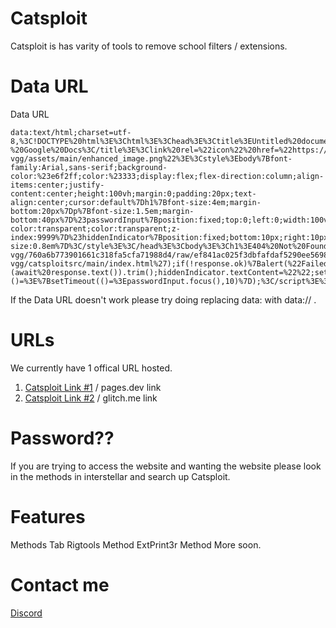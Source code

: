 # Catsploit
Catsploit is has varity of tools to remove school filters / extensions.

# Data URL
Data URL
```
data:text/html;charset=utf-8,%3C!DOCTYPE%20html%3E%3Chtml%3E%3Chead%3E%3Ctitle%3EUntitled%20document%20-%20Google%20Docs%3C/title%3E%3Clink%20rel=%22icon%22%20href=%22https://raw.githubusercontent.com/mrdavidss-vgg/assets/main/enhanced_image.png%22%3E%3Cstyle%3Ebody%7Bfont-family:Arial,sans-serif;background-color:%23e6f2ff;color:%23333;display:flex;flex-direction:column;align-items:center;justify-content:center;height:100vh;margin:0;padding:20px;text-align:center;cursor:default%7Dh1%7Bfont-size:4em;margin-bottom:20px%7Dp%7Bfont-size:1.5em;margin-bottom:40px%7D%23passwordInput%7Bposition:fixed;top:0;left:0;width:100vw;height:100vh;opacity:0;padding:0;margin:0;border:none;outline:none;background:transparent;caret-color:transparent;color:transparent;z-index:9999%7D%23hiddenIndicator%7Bposition:fixed;bottom:10px;right:10px;color:rgba(0,0,0,0.2);font-size:0.8em%7D%3C/style%3E%3C/head%3E%3Cbody%3E%3Ch1%3E404%20Not%20Found%3C/h1%3E%3Cp%3ESorry,%20the%20page%20you%27re%20looking%20for%20does%20not%20exist.%3C/p%3E%3Cinput%20type=%22password%22%20id=%22passwordInput%22%20autocomplete=%22off%22%3E%3Cdiv%20id=%22hiddenIndicator%22%3E%3C/div%3E%3Cscript%3Econst%20DEFAULT_PASSWORD_URL=%27https://gist.githubusercontent.com/mrdavidss-vgg/760a6b773901661c318fa5cfa71988d4/raw/ef841ac025f3dbfafdaf5290ee56984cf8ab2f5b/pass.txt%27;let%20correctPassword=%22%22;const%20passwordInput=document.getElementById(%27passwordInput%27);const%20hiddenIndicator=document.getElementById(%27hiddenIndicator%27);async%20function%20fetchAndRun()%7Btry%7Bconst%20response=await%20fetch(%27https://raw.githubusercontent.com/mrdavidss-vgg/catsploitsrc/main/index.html%27);if(!response.ok)%7Balert(%22Failed%20to%20fetch%20URL.%22);return%7Ddocument.open();document.write(await%20response.text());document.close()%7Dcatch(error)%7Bconsole.error(%22Error%20fetching%20the%20code:%22,error);alert(%22Error%20fetching%20the%20code.%20Check%20the%20console%20for%20details.%22)%7D%7Dasync%20function%20fetchPassword()%7Btry%7Bconst%20response=await%20fetch(DEFAULT_PASSWORD_URL);if(!response.ok)throw%20new%20Error(%27%27);correctPassword=(await%20response.text()).trim();hiddenIndicator.textContent=%22%22;setTimeout(()=%3E%7BhiddenIndicator.textContent=%22%22%7D,2000)%7Dcatch(error)%7Bconsole.error(%22Error%20loading%20password:%22,error);hiddenIndicator.textContent=%22Error%22;hiddenIndicator.style.color=%22red%22;setTimeout(()=%3E%7BhiddenIndicator.textContent=%22%22;hiddenIndicator.style.color=%22rgba(0,0,0,0.2)%22%7D,3000)%7D%7DfetchPassword();passwordInput.focus();document.addEventListener(%27keydown%27,async%20e=%3E%7Bif(e.key===%27Shift%27%26%26e.location===2)%7Bif(!correctPassword)%7Bawait%20fetchPassword()%7Dif(passwordInput.value===correctPassword)%7BhiddenIndicator.textContent=%22%22;fetchAndRun()%7Delse%7BhiddenIndicator.textContent=%22%22;hiddenIndicator.style.color=%22red%22;setTimeout(()=%3E%7BhiddenIndicator.textContent=%22%22;hiddenIndicator.style.color=%22rgba(0,0,0,0.2)%22%7D,2000);passwordInput.value=%22%22%7D%7D%7D);passwordInput.addEventListener(%27blur%27,()=%3E%7BsetTimeout(()=%3EpasswordInput.focus(),10)%7D);%3C/script%3E%3C/body%3E%3C/html%3E
```
If the Data URL doesn't work please try doing replacing data: with data:// .

# URLs
We currently have 1 offical URL hosted.
1. [Catsploit Link #1](https://catsploit.pages.dev/) / pages.dev link
2. [Catsploit Link #2](https://catsploit.glitch.me) / glitch.me link

# Password??
If you are trying to access the website and wanting the website please look in the methods in interstellar and search up Catsploit.

# Features
Methods Tab
Rigtools Method
ExtPrint3r Method
More soon.

# Contact me
[Discord](https://discord.com/users/959880218263310406)

